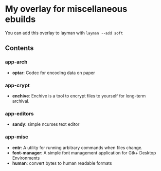# My overlay for miscellaneous ebuilds

You can add this overlay to layman with `layman --add soft`

## Contents

### app-arch

* __optar__: Codec for encoding data on paper

### app-crypt

* __enchive__: Enchive is a tool to encrypt files to yourself for long-term archival.

### app-editors

* __sandy__: simple ncurses text editor

### app-misc

* __entr__: A utility for running arbitrary commands when files change.
* __font-manager__: A simple font management application for Gtk+ Desktop Environments
* __human__: convert bytes to human readable formats
